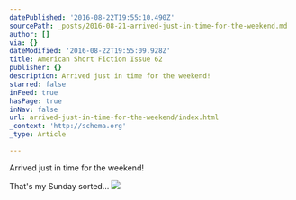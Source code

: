 ```yaml
---
datePublished: '2016-08-22T19:55:10.490Z'
sourcePath: _posts/2016-08-21-arrived-just-in-time-for-the-weekend.md
author: []
via: {}
dateModified: '2016-08-22T19:55:09.928Z'
title: American Short Fiction Issue 62
publisher: {}
description: Arrived just in time for the weekend!
starred: false
inFeed: true
hasPage: true
inNav: false
url: arrived-just-in-time-for-the-weekend/index.html
_context: 'http://schema.org'
_type: Article

---
```

Arrived just in time for the weekend!

That's my Sunday sorted...
![](https://the-grid-user-content.s3-us-west-2.amazonaws.com/c728cfeb-aa5c-4ad4-81b3-092ee94770f8.png)